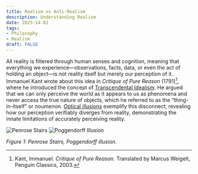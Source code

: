 ```yaml
---
title: Realism vs Anti-Realism
description: Understanding Realism
date: 2025-14-01
tags:
- Philosophy
- Realism
draft: FALSE
---
```


All reality is filtered through human senses and cognition, meaning that everything we experience—observations, facts, data, or even the act of holding an object—is not reality itself but merely our perception of it. Immanuel Kant wrote about this idea in *Critique of Pure Reason* (1791)[^1], where he introduced the concept of [Transcendental Idealism](https://plato.stanford.edu/entries/kant-transcendental-idealism/). He argued that we can only perceive the world as it appears to us as phenomena and never access the true nature of objects, which he referred to as the “thing-in-itself” or noumenon. [Optical illusions](https://en.wikipedia.org/wiki/Optical_illusion) exemplify this disconnect, revealing how our perception verifiably diverges from reality, demonstrating the innate limitations of accurately perceiving reality.

![Penrose Stairs](https://openclipart.org/image/800px/318460)
![Poggendorff Illusion](https://upload.wikimedia.org/wikipedia/commons/e/ea/Poggendorff_illusion.svg)

*Figure 1: Penrose Stairs, Poggendorff illusion.*

[^1]: Kant, Immanuel. *Critique of Pure Reason.* Translated by Marcus Weigelt, Penguin Classics, 2003.

